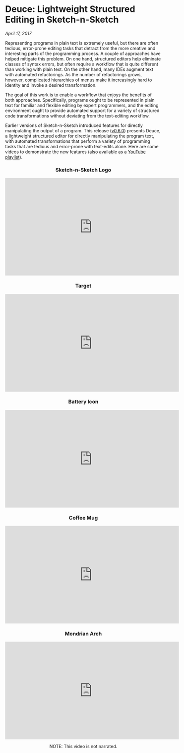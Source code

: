 # Deuce: Lightweight Structured Editing in Sketch-n-Sketch

*April 17, 2017*

Representing programs in plain text is extremely useful, but there are
often tedious, error-prone editing tasks that detract from the more
creative and interesting parts of the programming process. A couple of
approaches have helped mitigate this problem. On one hand, structured
editors help eliminate classes of syntax errors, but often require a
workflow that is quite different than working with plain text. On the
other hand, many IDEs augment text with automated refactorings. As the
number of refactorings grows, however, complicated hierarchies of
menus make it increasingly hard to identity and invoke a desired
transformation.

The goal of this work is to enable a workflow that enjoys the benefits
of both approaches. Specifically, programs ought to be represented in
plain text for familiar and flexible editing by expert programmers,
and the editing environment ought to provide automated support for a
variety of structured code transformations without deviating from the
text-editing workflow.

Earlier versions of Sketch-n-Sketch introduced features for
directly manipulating the output of a program.
This release ([v0.6.0](../releases/v0.6.0/)) presents Deuce,
a lightweight structured editor for directly manipulating the program text,
with automated transformations that perform a variety of programming tasks
that are tedious and error-prone with text-edits alone.
Here are some videos to demonstrate the new features
(also available as a [YouTube playlist][YouTube]).

<center>

<h3 id="01">Sketch-n-Sketch Logo</h3>

<iframe width="560" height="315" frameborder="0" allowfullscreen="allowfullscreen"
  src="https://www.youtube.com/embed/DD0HRYKjAhI?list=PLWFCLxeg6NJl-q-c9VjlEypI_DXGbk9LP"
></iframe>

<br>

<h3 id="02">Target</h3>

<iframe width="560" height="315" frameborder="0" allowfullscreen="allowfullscreen"
  src="https://www.youtube.com/embed/oJaRkyelA-8?list=PLWFCLxeg6NJl-q-c9VjlEypI_DXGbk9LP"
></iframe>

<br>

<h3 id="03">Battery Icon</h3>

<iframe width="560" height="315" frameborder="0" allowfullscreen="allowfullscreen"
  src="https://www.youtube.com/embed/aWZGN43wkME?list=PLWFCLxeg6NJl-q-c9VjlEypI_DXGbk9LP"
></iframe>

<br>

<h3 id="04">Coffee Mug</h3>

<iframe width="560" height="315" frameborder="0" allowfullscreen="allowfullscreen"
  src="https://www.youtube.com/embed/2ndEUIeCyqI?list=PLWFCLxeg6NJl-q-c9VjlEypI_DXGbk9LP"
></iframe>

<br>

<h3 id="05">Mondrian Arch</h3>

<iframe width="560" height="315" frameborder="0" allowfullscreen="allowfullscreen"
  src="https://youtube.com/embed/jsOvJqWpi3o?list=PLWFCLxeg6NJl-q-c9VjlEypI_DXGbk9LP"
></iframe>

NOTE: This video is not narrated.

<br>

[YouTube]: https://www.youtube.com/playlist?list=PLWFCLxeg6NJl-q-c9VjlEypI_DXGbk9LP
